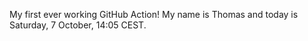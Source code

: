 My first ever working GitHub Action!
My name is Thomas and today is Saturday, 7 October, 14:05 CEST. 
